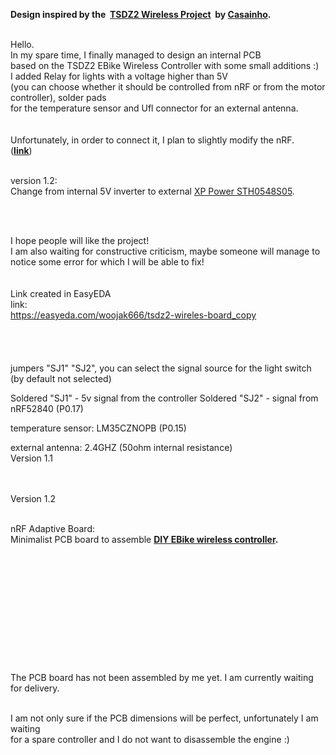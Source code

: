 

<b>Design inspired by the 
<span class="colour" style="color: rgb(34, 34, 34);"> </span>**[TSDZ2 Wireless Project](https://opensourceebike.github.io/)**
 <span class="colour" style="color: rgb(34, 34, 34);">by </span>**[Casainho](https://endless-sphere.com/forums/memberlist.php?mode=viewprofile&u=18879).**</b>
<br>
<br>

Hello.<br>
In my spare time, I finally managed to design an internal PCB <br>
based on the TSDZ2 EBike Wireless Controller with some small additions  :) <br>
I added Relay for lights with a voltage higher than 5V <br>
(you can choose whether it should be controlled from nRF or from the motor controller), solder pads <br>
for the temperature sensor and Ufl connector for an external antenna.<br>
<br>
<br>
Unfortunately, in order to connect it, I plan to slightly modify the nRF.<br>
(**[link](https://devzone.nordicsemi.com/f/nordic-q-a/58983/nrf52840-dongle-matching-network-for-ext-antenna)**)<br><br>


version 1.2:<br>
Change from internal 5V inverter to external <a href="https://export.rsdelivers.com/product/xp-power/sth0548s05/xp-power-surface-mount-dc-dc-switching-regulator/1883365" target="_blank">XP Power STH0548S05</a>.
<br>
<br>

<br>

I hope people will like the project!<br>
I am also waiting for constructive criticism, maybe someone will manage to notice some error for which I will be able to fix!<br><br>
<br>
Link created in EasyEDA<br>
link:<br>
https://easyeda.com/woojak666/tsdz2-wireles-board_copy<br><br>
<br>
<br>
<br>
jumpers "SJ1" "SJ2", you can select the signal
source for the light switch (by default not selected)

Soldered "SJ1" - 5v signal from the controller
Soldered "SJ2" - signal from nRF52840 (P0.17)

temperature sensor: LM35CZNOPB (P0.15)

external antenna:
2.4GHZ (50ohm internal resistance)
<br>
Version 1.1
<img src="Front.png" border="0" alt="" />

<img src="Back.png" border="0" alt="" />

<img src="3D%20Front.png" border="0" alt="" />

<img src="3D%20Back.png" border="0" alt="" />

<br>
<br>
Version 1.2
<img src="Front.png" border="0" alt="" />

<img src="Back.png" border="0" alt="" />

<img src="3D%20Front.png" border="0" alt="" />

<img src="3D%20Back.png" border="0" alt="" />
<br>
<br>

nRF Adaptive Board:<br>
Minimalist PCB board to assemble **[DIY EBike wireless controller](https://opensourceebike.github.io/ebike_wireless_controller.html).**<br>
<br>
<br>
<img src="Front%20nRF.png" border="0" alt="" />
<br>
<br>
<br>
<br>
<img src="nRF%20Back.png" border="0" alt="" />
<br>
<br>
<br>
<br>
<img src="nRF%203D%20front.png" border="0" alt="" />
<br>
<br>
<br>
<br>
<img src="nRF%203D%20back.png" border="0" alt="" />
<br>
<br>
The PCB board has not been assembled by me yet.
I am currently waiting for delivery.



<br>
I am not only sure if the PCB dimensions will be perfect, unfortunately I am waiting <br>
for a spare controller and I do not want to disassemble the engine :)<br><br>
<br>
<br>
